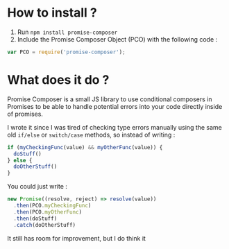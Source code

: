# How to install ?

1. Run `npm install promise-composer`
2. Include the Promise Composer Object (PCO) with the following code :

```javascript
var PCO = require('promise-composer');
```

# What does it do ?

Promise Composer is a small JS library to use conditional
composers in Promises to be able to handle potential errors into your code
directly inside of promises.

I wrote it since I was tired of checking type errors manually using the
same old `if/else` or `switch/case` methods, so instead of writing :

```javascript
if (myCheckingFunc(value) && myOtherFunc(value)) {
  doStuff()
} else {
  doOtherStuff()
}
```

You could just write :

```javascript
new Promise((resolve, reject) => resolve(value))
  .then(PCO.myCheckingFunc)
  .then(PCO.myOtherFunc)
  .then(doStuff)
  .catch(doOtherStuff)
```

It still has room for improvement, but I do think it
